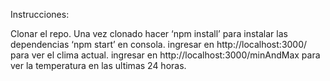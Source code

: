 Instrucciones:

Clonar el repo.
Una vez clonado hacer ‘npm install’ para instalar las dependencias
‘npm start’ en consola.
ingresar en http://localhost:3000/ para ver el clima actual.
ingresar en http://localhost:3000/minAndMax para ver la temperatura en las ultimas 24 horas.